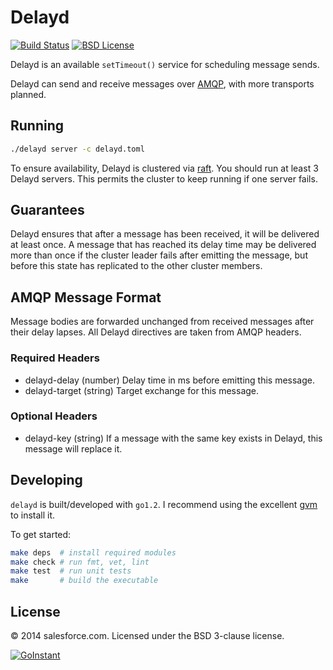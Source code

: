 # Delayd

[![Build Status](https://travis-ci.org/nabeken/delayd.svg?branch=master)](https://travis-ci.org/nabeken/delayd)
[![BSD License](http://img.shields.io/badge/license-BSD-blue.svg)](https://github.com/goinstant/delayd/blob/master/LICENSE)

Delayd is an available `setTimeout()` service for scheduling message sends.

Delayd can send and receive messages over [AMQP](https://www.rabbitmq.com),
with more transports planned.

## Running

```bash
./delayd server -c delayd.toml
```

To ensure availability, Delayd is clustered via
[raft](http://raftconsensus.github.io/). You should run at least 3 Delayd
servers. This permits the cluster to keep running if one server fails.

## Guarantees

Delayd ensures that after a message has been received, it will be delivered at
least once. A message that has reached its delay time may be delivered more
than once if the cluster leader fails after emitting the message, but before
this state has replicated to the other cluster members.

## AMQP Message Format

Message bodies are forwarded unchanged from received messages after their delay
lapses. All Delayd directives are taken from AMQP headers.

### Required Headers
- delayd-delay (number) Delay time in ms before emitting this message.
- delayd-target (string) Target exchange for this message.

### Optional Headers
- delayd-key (string) If a message with the same key exists in Delayd,
  this message will replace it.

## Developing

`delayd` is built/developed with `go1.2`. I recommend using the excellent
[gvm](https://github.com/moovweb/gvm) to install it.

To get started:
```bash
make deps  # install required modules
make check # run fmt, vet, lint
make test  # run unit tests
make       # build the executable
```

## License
&copy; 2014 salesforce.com. Licensed under the BSD 3-clause license.

[![GoInstant](http://goinstant.com/static/img/logo.png)](http://goinstant.com)
